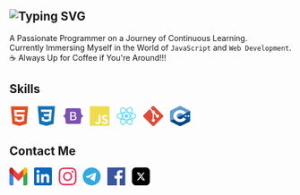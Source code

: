![Typing SVG](https://readme-typing-svg.demolab.com?font=Fira+Code&weight=500&size=27&duration=2500&pause=3500&color=00D7FF&center=true&vCenter=true&random=false&width=435&lines=Hi!+I'm+Ashkan+.+.+.)
---
A Passionate Programmer on a Journey of Continuous Learning. <br />
Currently Immersing Myself in the World of `JavaScript` and `Web Development`. <br />
☕ Always Up for Coffee if You're Around!!! <br />

## Skills

<p align="left">
  <a href="https://developer.mozilla.org/en-US/docs/Glossary/HTML5" target="_blank"><img src="https://raw.githubusercontent.com/Ashkan-zrb/ashkan-zrb/67ab40c704c817f109eef42c733e4c56c143ac00/HTML5.svg" width="36" height="36" alt="HTML5" /></a> &nbsp;
  <a href="https://developer.mozilla.org/en-US/docs/Web/CSS"_blank"><img src="https://raw.githubusercontent.com/Ashkan-zrb/ashkan-zrb/67ab40c704c817f109eef42c733e4c56c143ac00/CSS3.svg" width="36" height="36" alt="CSS3" /></a> &nbsp;
  <a href="https://getbootstrap.com/" target="_blank"><img src="https://raw.githubusercontent.com/Ashkan-zrb/ashkan-zrb/67ab40c704c817f109eef42c733e4c56c143ac00/Bootstrap.svg" width="36" height="36" alt="Bootstrap" /></a> &nbsp;
  <a href="https://developer.mozilla.org/en-US/docs/Web/JavaScript" target="_blank"><img src="https://raw.githubusercontent.com/Ashkan-zrb/ashkan-zrb/67ab40c704c817f109eef42c733e4c56c143ac00/JavaScript.svg" width="36" height="36" alt="JavaScript" /></a> &nbsp;
  <a href="https://reactjs.org/" target="_blank"><img src="https://raw.githubusercontent.com/Ashkan-zrb/ashkan-zrb/67ab40c704c817f109eef42c733e4c56c143ac00/React.svg" width="36" height="36" alt="React" /></a> &nbsp;
  <a href="https://git-scm.com/" target="_blank"><img src="https://raw.githubusercontent.com/Ashkan-zrb/ashkan-zrb/67ab40c704c817f109eef42c733e4c56c143ac00/Git.svg" width="36" height="36" alt="Git" /></a> &nbsp;
  <a href="https://devdocs.io/cpp/" target="_blank"><img src="https://raw.githubusercontent.com/Ashkan-zrb/ashkan-zrb/8f1bfb30fd0675584329c615f74f0c60e7cad78f/C++.svg" width="36" height="36" alt="C++" /></a>
</p>

## Contact Me

<p align="left">
    <a href="mailto:ashkanzarrabi@gmail.com" target="_blank"><img src="https://raw.githubusercontent.com/Ashkan-zrb/ashkan-zrb/97a139226f2e784287b80014d3494c76d328f734/Gmail.svg" width="32" height="32" alt="Gmail"/></a> &nbsp;
    <a href="https://www.linkedin.com/in/ashkan-zarrabi-1459682a8" target="_blank"><img src="https://raw.githubusercontent.com/Ashkan-zrb/ashkan-zrb/8722ce68a5440f68894c9e30eeac9d17ea018bee/Linkedin.svg" width="32" height="32" alt="Linkedin"/></a> &nbsp;
    <a href="https://www.instagram.com/Ashkan_zrb/" target="_blank"><img src="https://raw.githubusercontent.com/Ashkan-zrb/ashkan-zrb/97a139226f2e784287b80014d3494c76d328f734/Instagram.svg" width="32" height="32" alt="Instagram"/></a> &nbsp;
    <a href="https://t.me/Ashkan_zrb" target="_blank"><img src="https://raw.githubusercontent.com/Ashkan-zrb/ashkan-zrb/398dc86d588de9abe143e15add990d5522aca8a4/Telegram.svg" width="32" height="32" alt="Telegram"/></a> &nbsp;
    <a href="https://facebook.com/ashkanzrbi" target="_blank"><img src="https://raw.githubusercontent.com/Ashkan-zrb/ashkan-zrb/8722ce68a5440f68894c9e30eeac9d17ea018bee/Facebook.svg" width="32" height="32" alt="Facebook"/></a> &nbsp;
    <a href="https://facebook.com/ashkanzrbi" target="_blank"><img src="https://raw.githubusercontent.com/Ashkan-zrb/ashkan-zrb/8722ce68a5440f68894c9e30eeac9d17ea018bee/X.svg" width="32" height="32" alt="X"/></a> &nbsp;
</p>


